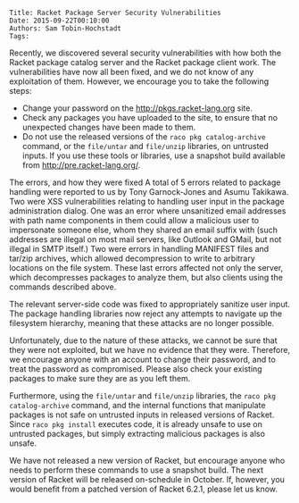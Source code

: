     Title: Racket Package Server Security Vulnerabilities
    Date: 2015-09-22T00:10:00
    Authors: Sam Tobin-Hochstadt
    Tags:

 Recently, we discovered several security vulnerabilities with how both the Racket package catalog server and the Racket package client work. The vulnerabilities have now all been fixed, and we do not know of any exploitation of them. However, we encourage you to take the following steps:

* Change your password on the <http://pkgs.racket-lang.org> site.
* Check any packages you have uploaded to the site, to ensure that no unexpected changes have been made to them.
* Do not use the released versions of the `raco pkg catalog-archive` command, or the `file/untar` and `file/unzip` libraries, on untrusted inputs. If you use these tools or libraries, use a snapshot build available from <http://pre.racket-lang.org/>.

The errors, and how they were fixed
A total of 5 errors related to package handling were reported to us by Tony Garnock-Jones and Asumu Takikawa. Two were XSS vulnerabilities relating to handling user input in the package administration dialog. One was an error where unsanitized email addresses with path name components in them could allow a malicious user to impersonate someone else, whom they shared an email suffix with (such addresses are illegal on most mail servers, like Outlook and GMail, but not illegal in SMTP itself.) Two were errors in handling MANIFEST files and tar/zip archives, which allowed decompression to write to arbitrary locations on the file system. These last errors affected not only the server, which decompresses packages to analyze them, but also clients using the commands described above.

The relevant server-side code was fixed to appropriately sanitize user input. The package handling libraries now reject any attempts to navigate up the filesystem hierarchy, meaning that these attacks are no longer possible.

Unfortunately, due to the nature of these attacks, we cannot be sure that they were not exploited, but we have no evidence that they were. Therefore, we encourage anyone with an account to change their password, and to treat the password as compromised. Please also check your existing packages to make sure they are as you left them.

Furthermore, using the `file/untar` and `file/unzip` libraries, the
`raco pkg catalog-archive` command, and the internal functions that
manipulate packages is not safe on untrusted inputs in released
versions of Racket. Since `raco pkg install` executes code, it is
already unsafe to use on untrusted packages, but simply extracting
malicious packages is also unsafe.

We have not released a new version of Racket, but encourage anyone who needs to perform these commands to use a snapshot build. The next version of Racket will be released on-schedule in October. If, however, you would benefit from a patched version of Racket 6.2.1, please let us know.
